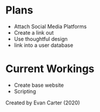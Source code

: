# Plans

* Attach Social Media Platforms
* Create a link out
* Use thoughtful design
* link into a user database

# Current Workings
* Create base website
* Scripting


Created by Evan Carter (2020)